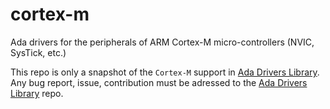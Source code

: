 # cortex-m
Ada drivers for the peripherals of ARM Cortex-M micro-controllers (NVIC, SysTick, etc.)

This repo is only a snapshot of the `Cortex-M` support in [Ada Drivers Library](https://github.com/AdaCore/Ada_Drivers_Library/tree/master/arch/ARM/cortex_m).
Any bug report, issue, contribution must be adressed to the [Ada Drivers Library](https://github.com/AdaCore/Ada_Drivers_Library/) repo.
